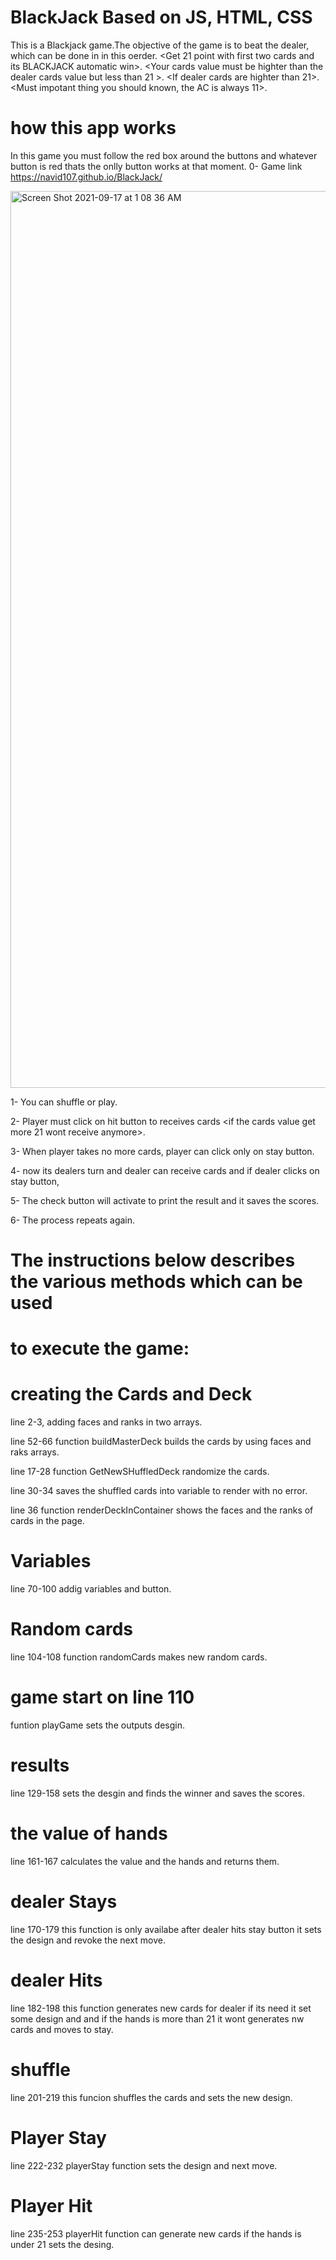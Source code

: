 # BlackJack Based on JS, HTML, CSS

This is a Blackjack game.The objective of the game is to beat the dealer, which can be done in in this oerder.
<Get 21 point with first two cards and its BLACKJACK automatic win>.
<Your cards value must be highter than the dealer cards value but less than 21 >.
<If dealer cards are highter than 21>.
<Must impotant thing you should known, the AC is always 11>.

# how this app works
In this game you must follow the red box around the buttons and whatever button is red
thats the onlly button works at that moment.
0- Game link https://navid107.github.io/BlackJack/

<img width="1435" alt="Screen Shot 2021-09-17 at 1 08 36 AM" src="https://user-images.githubusercontent.com/90425833/133823083-c40a801e-0ad2-422e-84cc-f1da754ed7fa.png">

1- You can shuffle or play. 

2- Player must click on hit button to receives cards <if the cards value get more 21 wont receive anymore>.

3- When player takes no more cards, player can click only on stay button.

4- now its dealers turn and dealer can receive cards and if dealer clicks on stay button,

5- The check button will activate to print the result and it saves the scores.

6- The process repeats again. 

# The instructions below describes the various methods which can be used
# to execute the game:

# creating the Cards and Deck 
line 2-3, adding faces and ranks in two arrays.

line 52-66 function buildMasterDeck builds the cards by using faces and raks arrays.

line 17-28 function GetNewSHuffledDeck randomize the cards.

line 30-34 saves the shuffled cards into variable to render with no error.

line 36 function renderDeckInContainer shows the faces and the ranks of cards in the page.

# Variables
line 70-100 addig variables and button. 

# Random cards
line 104-108 function randomCards makes new random cards.

# game start on line 110
funtion playGame sets the outputs desgin. 

# results
line 129-158 sets the desgin and finds the winner and saves the scores.

# the value of hands
line 161-167 calculates the value and the hands and returns them. 

# dealer Stays
line 170-179 this function is only availabe after dealer hits stay button
it sets the design and revoke the next move.

# dealer Hits
line 182-198 this function generates new cards for dealer if its need it 
set some design and and if the hands is more than 21 it wont generates nw cards and moves to stay.

# shuffle
line 201-219 this funcion shuffles the cards and sets the new design.

# Player Stay
line 222-232 playerStay function sets the design and next move.

# Player Hit
line 235-253 playerHit function can generate new cards if the hands is under 21
sets the desing.

